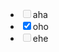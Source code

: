 <ul><li><input type="checkbox" disabled="disabled">aha</li><li><input type="checkbox" checked="checked">oho</li><li><input type="checkbox" disabled="disabled">ehe</li></ul>
